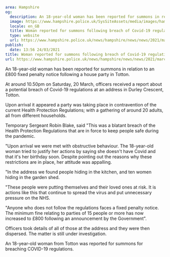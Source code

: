 ```yaml
area: Hampshire
og:
  description: An 18-year-old woman has been reported for summons in relation to an &#163;800 fixed penalty notice following a house party in Totton.
  image: https://www.hampshire.police.uk/SysSiteAssets/media/images/hampshire/news/stock/hc-website-graphics-2018-summons.jpg?crop=(0,57,1280,731)&amp;w=600&amp;h=300&amp;scale=both
  locale: en_GB
  title: Woman reported for summons following breach of Covid-19 regulations in Totton
  type: website
  url: https://www.hampshire.police.uk/news/hampshire/news/news/2021/march/woman-reported-for-summons-following-breach-of-covid-19-regulations-in-totton/
publish:
  date: 13:56 24/03/2021
title: Woman reported for summons following breach of Covid-19 regulations in Totton | Hampshire Constabulary
url: https://www.hampshire.police.uk/news/hampshire/news/news/2021/march/woman-reported-for-summons-following-breach-of-covid-19-regulations-in-totton/
```

An 18-year-old woman has been reported for summons in relation to an £800 fixed penalty notice following a house party in Totton.

At around 10.50pm on Saturday, 20 March, officers received a report about a potential breach of Covid-19 regulations at an address in Durley Crescent, Totton.

Upon arrival it appeared a party was taking place in contravention of the current Health Protection Regulations; with a gathering of around 20 adults, all from different households.

Temporary Sergeant Robin Blake, said "This was a blatant breach of the Health Protection Regulations that are in force to keep people safe during the pandemic.

"Upon arrival we were met with obstructive behaviour. The 18-year-old woman tried to justify her actions by saying she doesn't have Covid and that it's her birthday soon. Despite pointing out the reasons why these restrictions are in place, her attitude was appalling.

"In the address we found people hiding in the kitchen, and ten women hiding in the garden shed.

"These people were putting themselves and their loved ones at risk. It is actions like this that continue to spread the virus and put unnecessary pressure on the NHS.

"Anyone who does not follow the regulations faces a fixed penalty notice. The minimum fine relating to parties of 15 people or more has now increased to £800 following an announcement by the Government".

Officers took details of all of those at the address and they were then dispersed. The matter is still under investigation.

An 18-year-old woman from Totton was reported for summons for breaching COVID-19 regulations.
